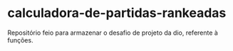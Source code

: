# calculadora-de-partidas-rankeadas
Repositório feio para armazenar o desafio de projeto da dio, referente à funções.
